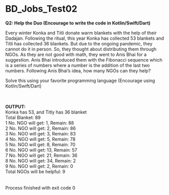 # BD_Jobs_Test02
<b>Q2: Help the Duo (Encourage to write the code in Kotlin/Swift/Dart)</b>
 
Every winter Konka and Titli donate warm blankets with the help of their Dadajan. Following the ritual, this year Konka has collected 53 blankets and Titli has collected 36 blankets. But due to the ongoing pandemic, they cannot do it in person. So, they thought about distributing them through NGOs. As they are not good with math, they went to Anis Bhai for a suggestion. Anis Bhai introduced them with the Fibonacci sequence which is a series of numbers where a number is the addition of the last two numbers. Following Anis Bhai’s idea, how many NGOs can they help?
 
Solve this using your favorite programming language (Encourage using Kotlin/Swift/Dart)

<br><br>
<b>OUTPUT:</b>
<br>
Konka has 53, and Titly has 36 blanket<br>
Total Blanket: 89<br>
1 No. NGO will get: 1, Remain: 88<br>
2 No. NGO will get: 2, Remain: 86<br>
3 No. NGO will get: 3, Remain: 83<br>
4 No. NGO will get: 5, Remain: 78<br>
5 No. NGO will get: 8, Remain: 70<br>
6 No. NGO will get: 13, Remain: 57<br>
7 No. NGO will get: 21, Remain: 36<br>
8 No. NGO will get: 34, Remain: 2<br>
9 No. NGO will get: 2, Remain: 0<br>
Total NGOs will be helpful: 9<br>
<br><br>
Process finished with exit code 0
